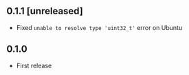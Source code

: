 ## 0.1.1 [unreleased]

- Fixed `unable to resolve type 'uint32_t'` error on Ubuntu

## 0.1.0

- First release
